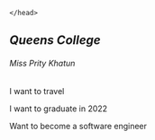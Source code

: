 <!Doctype html>
<html>
	<head>
	<title> About Me </title>

	</head>
<body>


<h2><i>Queens College </i></h2>
<h6>Miss Prity Khatun </h6>
<p> I want to travel </p>
<p> I want to graduate in 2022 </p>
<p> Want to become a software engineer </p>
</body>
</html>

